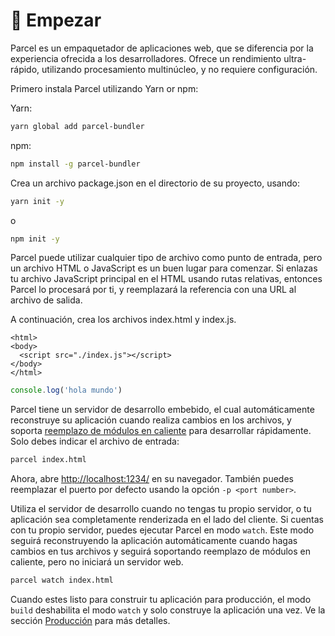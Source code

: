 # 🚀 Empezar

Parcel es un empaquetador de aplicaciones web, que se diferencia por la experiencia ofrecida a los desarrolladores. Ofrece un rendimiento ultra-rápido, utilizando procesamiento multinúcleo, y no requiere configuración.

Primero instala Parcel utilizando Yarn or npm:

Yarn:

```bash
yarn global add parcel-bundler
```

npm:

```bash
npm install -g parcel-bundler
```

Crea un archivo package.json en el directorio de su proyecto, usando:

```bash
yarn init -y
```

o

```bash
npm init -y
```

Parcel puede utilizar cualquier tipo de archivo como punto de entrada, pero un archivo HTML o JavaScript es un buen lugar para comenzar. Si enlazas tu archivo JavaScript principal en el HTML usando rutas relativas, entonces Parcel lo procesará por ti, y reemplazará la referencia con una URL al archivo de salida.

A continuación, crea los archivos index.html y index.js.

```markup
<html>
<body>
  <script src="./index.js"></script>
</body>
</html>
```

```javascript
console.log('hola mundo')
```

Parcel tiene un servidor de desarrollo embebido, el cual automáticamente reconstruye su aplicación cuando realiza cambios en los archivos, y soporta [reemplazo de módulos en caliente](https://github.com/amymariaparker2401/website/tree/574adba7f88c1181c822d553056158f78247bbe7/src/i18n/es/docs/hmr.html) para desarrollar rápidamente. Solo debes indicar el archivo de entrada:

```bash
parcel index.html
```

Ahora, abre [http://localhost:1234/](http://localhost:1234/) en su navegador. También puedes reemplazar el puerto por defecto usando la opción `-p <port number>`.

Utiliza el servidor de desarrollo cuando no tengas tu propio servidor, o tu aplicación sea completamente renderizada en el lado del cliente. Si cuentas con tu propio servidor, puedes ejecutar Parcel en modo `watch`. Este modo seguirá reconstruyendo la aplicación automáticamente cuando hagas cambios en tus archivos y seguirá soportando reemplazo de módulos en caliente, pero no iniciará un servidor web.

```bash
parcel watch index.html
```

Cuando estes listo para construir tu aplicación para producción, el modo `build` deshabilita el modo `watch` y solo construye la aplicación una vez. Ve la sección [Producción](https://github.com/amymariaparker2401/website/tree/574adba7f88c1181c822d553056158f78247bbe7/src/i18n/es/docs/production.html) para más detalles.

